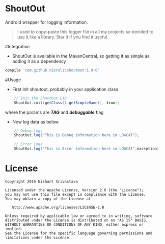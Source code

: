 # ShoutOut 

Android wrapper for logging information.

> I used to copy-paste this logger file in all my projects so decided to use it like a library. Star it if you find it useful.



#Integration
- ShoutOut is available in the MavenCentral, so getting it as simple as adding it as a dependency
```gradle
compile 'com.github.nisrulz:shoutout:1.0.0'
```

#Usage
+ First init shoutout, probably in your application class
```java
    // Init the ShoutOut Lib
    ShoutOut.init(getClass().getSimpleName(), true);
```

where the params are _**TAG**_ and _**debuggable**_ flag

+ Now log data as below
```java
    // Debug Logs
    ShoutOut.log("This is Debug information here in LOGCAT");

    // Error Logs
    ShoutOut.log("This is Error information here in LOGCAT",exception));
```


License
=======

    Copyright 2016 Nishant Srivastava

    Licensed under the Apache License, Version 2.0 (the "License");
    you may not use this file except in compliance with the License.
    You may obtain a copy of the License at

       http://www.apache.org/licenses/LICENSE-2.0

    Unless required by applicable law or agreed to in writing, software
    distributed under the License is distributed on an "AS IS" BASIS,
    WITHOUT WARRANTIES OR CONDITIONS OF ANY KIND, either express or implied.
    See the License for the specific language governing permissions and
    limitations under the License.
